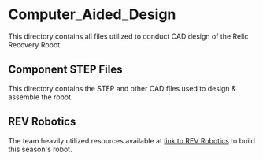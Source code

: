 # Computer_Aided_Design
This directory contains all files utilized to conduct CAD design of the Relic Recovery Robot.

## Component STEP Files
This directory contains the STEP and other CAD files used to design & assemble the robot.

## REV Robotics
The team heavily utilized resources available at [link to REV Robotics](http://www.revrobotics.com/ftc/) to build this season's robot.
